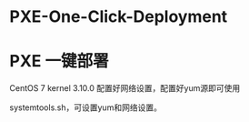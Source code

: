 # PXE-One-Click-Deployment
# PXE 一键部署
CentOS 7 kernel 3.10.0
配置好网络设置，配置好yum源即可使用

systemtools.sh，可设置yum和网络设置。

